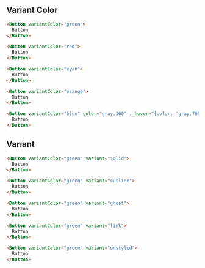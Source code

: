 ## Variant Color

```html {insert:'below'}
<Button variantColor="green">
  Button
</Button>

<Button variantColor="red">
  Button
</Button>

<Button variantColor="cyan">
  Button
</Button>

<Button variantColor="orange">
  Button
</Button>

<Button variantColor="blue" color="gray.300" :_hover="{color: 'gray.700'}">
  Button
</Button>
```

## Variant

```html {insert:'below'}
<Button variantColor="green" variant="solid">
  Button
</Button>

<Button variantColor="green" variant="outline">
  Button
</Button>

<Button variantColor="green" variant="ghost">
  Button
</Button>

<Button variantColor="green" variant="link">
  Button
</Button>

<Button variantColor="green" variant="unstyled">
  Button
</Button>
```

<script>
import { Button } from 'evergarden'

export default {
  components: {
    Button
  }
}

export const meta = {
  title: 'Variant'
}
</script>